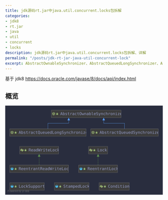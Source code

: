 ```yaml
---
title: jdk源码rt.jar中java.util.concurrent.locks包拆解
categories:
- jdk8
- rt.jar
- java
- util
- concurrent
- locks
description: jdk源码rt.jar中java.util.concurrent.locks包拆解、详解
permalink: "/posts/jdk-rt-jar-java-util-concurrent-lock"
excerpt: AbstractOwnableSynchronizer、AbstractQueuedLongSynchronizer、AbstractQueuedSynchronizer、ReadWriteLock、Lock、Condition
---
```


基于 jdk8 <https://docs.oracle.com/javase/8/docs/api/index.html>

## 概览

![概览](/assets/images/java-util-concurrent-locks/java-util-concurrent-locks.svg)